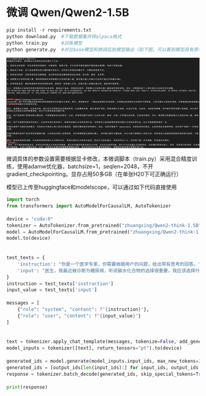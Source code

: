 # 微调 Qwen/Qwen2-1.5B

```python
pip install -r requirements.txt 
python download.py  #下载数据集并转alpaca格式
python train.py     #训练模型
python generate.py  #对比base模型和微调后到模型输出（如下图，可以看到模型具有思考能力了）
```

![alt text](image.png)



微调具体的参数设置需要根据显卡修改，本微调脚本（train.py）采用混合精度训练，使用adamw优化器，batchsize=1，seqlen=2048，不开gradient_checkpointing。显存占用50多GB（在单张H20下可正确运行）




模型已上传至huggingface和modelscope，可以通过如下代码直接使用
```python
import torch
from transformers import AutoModelForCausalLM, AutoTokenizer
 
device = "cuda:0"
tokenizer = AutoTokenizer.from_pretrained("zhuangxing/Qwen2-think-1.5B")
model = AutoModelForCausalLM.from_pretrained("zhuangxing/Qwen2-think-1.5B")
model.to(device)


test_texts = {
    'instruction': "你是一个医学专家，你需要根据用户的问题，给出带有思考的回答。",
    'input': "医生，我最近被诊断为糖尿病，听说碳水化合物的选择很重要，我应该选择什么样的碳水化合物呢？"
}
instruction = test_texts['instruction']
input_value = test_texts['input']

messages = [
    {"role": "system", "content": f"{instruction}"},
    {"role": "user", "content": f"{input_value}"}
]

 
text = tokenizer.apply_chat_template(messages, tokenize=False, add_generation_prompt=True)
model_inputs = tokenizer([text], return_tensors="pt").to(device)

generated_ids = model.generate(model_inputs.input_ids, max_new_tokens=2048)
generated_ids = [output_ids[len(input_ids):] for input_ids, output_ids in zip(model_inputs.input_ids, generated_ids)]
response = tokenizer.batch_decode(generated_ids, skip_special_tokens=True)[0]

print(response)
```